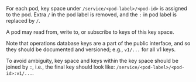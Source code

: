 For each pod, key space under `/service/<pod-label>/<pod-id>` is
assigned to the pod.  Extra `/` in the pod label is removed, and the `:`
in pod label is replaced by `/`.

A pod may read from, write to, or subscribe to keys of this key space.

Note that operations database keys are a part of the public interface,
and so they should be documented and versioned; e.g., `v1/...` for all
v1 keys.

To avoid ambiguity, key space and keys within the key space should be
joined by `:`, i.e., the final key should look like:
`/service/<pod-label>/<pod-id>:v1/...`.

